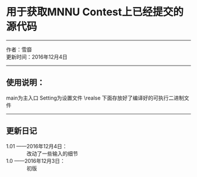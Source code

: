 # 用于获取MNNU Contest上已经提交的源代码
<hr>

作者：雪靡<br>
更新时间：2016年12月4日

<hr>

## 使用说明：
main为主入口
Setting为设置文件
\realse 下面存放好了编译好的可执行二进制文件

<hr>

## 更新日记
1.01   ——2016年12月4日：
<br>
&emsp;&emsp;&emsp;&emsp;改动了一些输入的细节
<br>
1.0   ——2016年12月3日：
<br>
&emsp;&emsp;&emsp;&emsp;初版